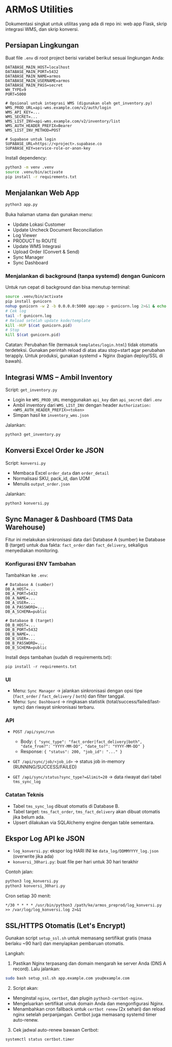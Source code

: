 # ARMoS Utilities

Dokumentasi singkat untuk utilitas yang ada di repo ini: web app Flask, skrip integrasi WMS, dan skrip konversi.

## Persiapan Lingkungan

Buat file `.env` di root project berisi variabel berikut sesuai lingkungan Anda:

```
DATABASE_MAIN_HOST=localhost
DATABASE_MAIN_PORT=5432
DATABASE_MAIN_NAME=armos
DATABASE_MAIN_USERNAME=armos
DATABASE_MAIN_PASS=secret
WH_TYPE=9
PORT=5000

# Opsional untuk integrasi WMS (digunakan oleh get_inventory.py)
WMS_PROD_URL=api-wms.example.com/v2/auth/login
WMS_API_KEY=... 
WMS_SECRET=...
WMS_LIST_INV=api-wms.example.com/v2/inventory/list
WMS_AUTH_HEADER_PREFIX=Bearer 
WMS_LIST_INV_METHOD=POST

# Supabase untuk login
SUPABASE_URL=https://<project>.supabase.co
SUPABASE_KEY=service-role-or-anon-key
```

Install dependency:

```bash
python3 -m venv .venv
source .venv/bin/activate
pip install -r requirements.txt
```

## Menjalankan Web App

```bash
python3 app.py
```

Buka halaman utama dan gunakan menu:
- Update Lokasi Customer
- Update Uncheck Document Reconciliation
- Log Viewer
- PRODUCT to ROUTE
- Update WMS Integrasi
 - Upload Order (Convert & Send)
 - Sync Manager
 - Sync Dashboard

### Menjalankan di background (tanpa systemd) dengan Gunicorn

Untuk run cepat di background dan bisa menutup terminal:

```bash
source .venv/bin/activate
pip install gunicorn
nohup gunicorn -w 2 -b 0.0.0.0:5000 app:app > gunicorn.log 2>&1 & echo $! > gunicorn.pid
# Cek log
tail -f gunicorn.log
# Reload setelah update kode/template
kill -HUP $(cat gunicorn.pid)
# Stop
kill $(cat gunicorn.pid)
```

Catatan: Perubahan file (termasuk `templates/login.html`) tidak otomatis terdeteksi. Gunakan perintah reload di atas atau stop+start agar perubahan terapply. Untuk produksi, gunakan systemd + Nginx (bagian deploy/SSL di bawah).

## Integrasi WMS – Ambil Inventory

Script: `get_inventory.py`

- Login ke `WMS_PROD_URL` menggunakan `api_key` dan `api_secret` dari `.env`
- Ambil inventory dari `WMS_LIST_INV` dengan header `Authorization: <WMS_AUTH_HEADER_PREFIX><token>`
- Simpan hasil ke `inventory_wms.json`

Jalankan:
```bash
python3 get_inventory.py
```

## Konversi Excel Order ke JSON

Script: `konversi.py`

- Membaca Excel `order_data` dan `order_detail`
- Normalisasi SKU, pack_id, dan UOM
- Menulis `output_order.json`

Jalankan:
```bash
python3 konversi.py
```

## Sync Manager & Dashboard (TMS Data Warehouse)

Fitur ini melakukan sinkronisasi data dari Database A (sumber) ke Database B (target) untuk dua fakta: `fact_order` dan `fact_delivery`, sekaligus menyediakan monitoring.

### Konfigurasi ENV Tambahan

Tambahkan ke `.env`:

```
# Database A (sumber)
DB_A_HOST=...
DB_A_PORT=5432
DB_A_NAME=...
DB_A_USER=...
DB_A_PASSWORD=...
DB_A_SCHEMA=public

# Database B (target)
DB_B_HOST=...
DB_B_PORT=5432
DB_B_NAME=...
DB_B_USER=...
DB_B_PASSWORD=...
DB_B_SCHEMA=public
```

Install deps tambahan (sudah di requirements.txt):
```
pip install -r requirements.txt
```

### UI

- Menu: `Sync Manager` → jalankan sinkronisasi dengan opsi tipe (`fact_order` / `fact_delivery` / `both`) dan filter tanggal.
- Menu: `Sync Dashboard` → ringkasan statistik (total/success/failed/last-sync) dan riwayat sinkronisasi terbaru.

### API

- `POST /api/sync/run`
  - Body: `{ "sync_type": "fact_order|fact_delivery|both", "date_from?": "YYYY-MM-DD", "date_to?": "YYYY-MM-DD" }`
  - Response: `{ "status": 200, "job_id": "..." }`

- `GET /api/sync/job/<job_id>` → status job in-memory (RUNNING/SUCCESS/FAILED)

- `GET /api/sync/status?sync_type?=&limit=20` → data riwayat dari tabel `tms_sync_log`

### Catatan Teknis

- Tabel `tms_sync_log` dibuat otomatis di Database B.
- Tabel target: `tms_fact_order`, `tms_fact_delivery` akan dibuat otomatis jika belum ada.
- Upsert dilakukan via SQLAlchemy engine dengan table sementara.

## Ekspor Log API ke JSON

- `log_konversi.py`: ekspor log HARI INI ke `data_log/DDMMYYYY_log.json` (overwrite jika ada)
- `konversi_30hari.py`: buat file per hari untuk 30 hari terakhir

Contoh jalan:
```bash
python3 log_konversi.py
python3 konversi_30hari.py
```

Cron setiap 30 menit:
```cron
*/30 * * * * /usr/bin/python3 /path/ke/armos_preprod/log_konversi.py >> /var/log/log_konversi.log 2>&1
```

## SSL/HTTPS Otomatis (Let's Encrypt)

Gunakan script `setup_ssl.sh` untuk memasang sertifikat gratis (masa berlaku ~90 hari) dan menyiapkan pembaruan otomatis.

Langkah:

1) Pastikan Nginx terpasang dan domain mengarah ke server Anda (DNS A record). Lalu jalankan:
```bash
sudo bash setup_ssl.sh app.example.com you@example.com
```

2) Script akan:
- Menginstal `nginx`, `certbot`, dan plugin `python3-certbot-nginx`.
- Mengeluarkan sertifikat untuk domain Anda dan mengonfigurasi Nginx.
- Menambahkan cron fallback untuk `certbot renew` (2x sehari) dan reload nginx setelah perpanjangan. Certbot juga memasang systemd timer auto-renew.

3) Cek jadwal auto-renew bawaan Certbot:
```bash
systemctl status certbot.timer
```
    